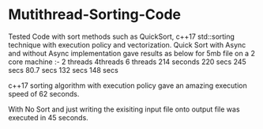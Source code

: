 # Mutithread-Sorting-Code

Tested Code with sort methods such as QuickSort, c++17 std::sorting technique with execution policy and vectorization.
Quick Sort with Async and without Async implementation gave results as below for 5mb file on a 2 core machine :-
2 threads     4threads     6 threads
214 seconds   220 secs     245 secs
80.7 secs     132 secs     148 secs

c++17 sorting algorithm with execution policy gave an amazing execution speed of 62 seconds.

With No Sort and just writing the exisiting input file onto output file was executed in 45 seconds.


